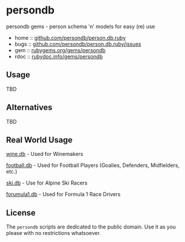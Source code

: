 # persondb

persondb gems - person schema 'n' models for easy (re) use

* home  :: [github.com/persondb/person.db.ruby](https://github.com/persondb/person.db.ruby)
* bugs  :: [github.com/persondb/person.db.ruby/issues](https://github.com/persondb/person.db.ruby/issues)
* gem   :: [rubygems.org/gems/persondb](https://rubygems.org/gems/persondb)
* rdoc  :: [rubydoc.info/gems/persondb](http://rubydoc.info/gems/persondb)

## Usage

TBD

## Alternatives

TBD


## Real World Usage

[wine.db](https://github.com/openwine) - Used for Winemakers

[football.db](https://github.com/openfootball) - Used for Football Players (Goalies, Defenders, Midfielders, etc.)

[ski.db](https://github.com/opensport/ski.db) - Use for Alpine Ski Racers

[forumula1.db](https://github.com/opensport/formula1.db) - Used for Formula 1 Race Drivers



## License

The `persondb` scripts are dedicated to the public domain.
Use it as you please with no restrictions whatsoever.
